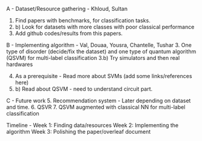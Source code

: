 A - Dataset/Resource gathering - Khloud, Sultan
1. Find papers with benchmarks, for classification tasks.
  1. b) Look for datasets with more classes with poor classical performance
2. Add github codes/results from this papers.


B - Implementing algorithm - Val, Douaa, Yousra, Chantelle, Tushar
3. One type of disorder (decide/fix the dataset) and one type of quantum algorithm (QSVM) for multi-label classification
 3.b) Try simulators and then real hardwares


<!-- For understanding of the paper/algorithm functionality - Tushar, Yousra -->
4. As a prerequisite - Read more about SVMs (add some links/references here)
 4. b) Read about QSVM - need to understand circuit part.


C - Future work
5. Recommendation system - Later depending on dataset and time.
6. QSVR
7. QSVM augmented with classical NN for multi-label classification




Timeline - 
Week 1: Finding data/resources
Week 2: Implementing the algorithm
Week 3: Polishing the paper/overleaf document
